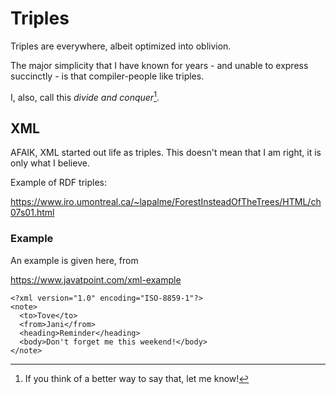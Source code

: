 # Triples

Triples are everywhere, albeit optimized into oblivion.

The major simplicity that I have known for years - and unable to express succinctly - is that compiler-people like triples.

I, also, call this *divide and conquer*[^t1].  

[^t1]: If you think of a better way to say that, let me know!

## XML

AFAIK, XML started out life as triples.  This doesn't mean that I am right, it is only what I believe.

Example of RDF triples: 

https://www.iro.umontreal.ca/~lapalme/ForestInsteadOfTheTrees/HTML/ch07s01.html

### Example

An example is given here, from

https://www.javatpoint.com/xml-example



```
<?xml version="1.0" encoding="ISO-8859-1"?>  
<note>  
  <to>Tove</to>  
  <from>Jani</from>  
  <heading>Reminder</heading>  
  <body>Don't forget me this weekend!</body>  
</note>
```
